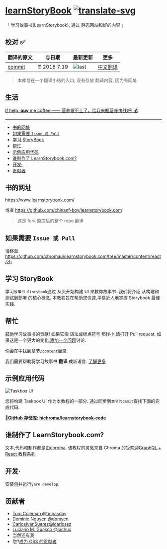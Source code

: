 # [learnStoryBook][commit] [![translate-svg]][translate-list]

[translate-svg]: http://llever.com/translate.svg
[translate-list]: https://github.com/chinanf-boy/chinese-translate-list

「 学习故事书(LearnStorybook), 通过 静态网站和好的内容 」

[commit]: https://github.com/chromaui/learnstorybook.com/tree/ef5fcc2b27be84dd9cc68bc40a5455a092e57b14

## 校对 ✅

<!-- doc-templite START generated -->
<!-- time = '2018 7.19' -->

| 翻译的原文 | 与日期       | 最新更新 | 更多                       |
| ---------- | ------------ | -------- | -------------------------- |
| [commit]   | ⏰ 2018 7.19 | ![last]  | [中文翻译][translate-list] |

[last]: https://img.shields.io/github/last-commit/.svg
[commit]: https://github.com//tree/

<!-- doc-templite END generated -->

[last]: https://img.shields.io/github/last-commit/chromaui/learnstorybook.com.svg
[more]: https://github.com/chinanf-boy/chinese-translate-list

> 本库旨在一个翻译小结的入口, 没有存放 翻译内容, 因为有网址

## 生活

[If help, **buy** me coffee —— 营养跟不上了，给我来瓶营养快线吧! 💰](https://github.com/chinanf-boy/live-need-money)

---

<!-- START doctoc generated TOC please keep comment here to allow auto update -->
<!-- DON'T EDIT THIS SECTION, INSTEAD RE-RUN doctoc TO UPDATE -->

- [书的网址](#%E4%B9%A6%E7%9A%84%E7%BD%91%E5%9D%80)
- [如果需要 `Issue 或 Pull`](#%E5%A6%82%E6%9E%9C%E9%9C%80%E8%A6%81-issue-%E6%88%96-pull)
- [学习 StoryBook](#%E5%AD%A6%E4%B9%A0storybook)
- [帮忙](#%E5%B8%AE%E5%BF%99)
- [示例应用代码](#%E7%A4%BA%E4%BE%8B%E5%BA%94%E7%94%A8%E4%BB%A3%E7%A0%81)
- [谁制作了 LearnStorybook.com?](#%E8%B0%81%E5%88%B6%E4%BD%9C%E4%BA%86learnstorybookcom)
- [开发·](#%E5%BC%80%E5%8F%91%C2%B7)
- [贡献者](#%E8%B4%A1%E7%8C%AE%E8%80%85)

<!-- END doctoc generated TOC please keep comment here to allow auto update -->

## 书的网址

https://www.learnstorybook.com/

或者 https://github.com/chinanf-boy/learnstorybook.com

> 这是 fork 原库后的整个 repo 翻译

## 如果需要 `Issue 或 Pull`

请移至 https://github.com/chromaui/learnstorybook.com/tree/master/content/react/zh

## 学习 StoryBook

学习`故事书-Storybook`通过 从头开始构建 UI 来教你故事书. 我们将介绍 从构建和测试到部署 的核心概念. 本教程旨在帮助您快速,平易近人地掌握 Storybook 最佳实践.

## 帮忙

鼓励学习故事书的贡献! 如果它像 语法或标点符号 那样小,请打开 Pull request. 如果这是一个更大的变化,[添加一个问题](https://github.com/hichroma/learnstorybook.com/issues)讨论.

你会在中找到章节[`/content`](https://github.com/hichroma/learnstorybook.com/tree/master/content)目录.

我们需要帮助将学习故事书 **翻译** 成新语言. [了解更多](https://github.com/hichroma/learnstorybook.com/issues/3)

## 示例应用代码

![Taskbox UI](https://raw.githubusercontent.com/hichroma/learnstorybook.com/master/static/ss-browserchrome-taskbox-learnstorybook.png)

您将构建 Taskbox UI 作为本教程的一部分. 通过同步到`章节的cmmit`查找下面的完成代码.

[📕**GitHub 存储库: hichroma/learnstorybook-code**](https://github.com/hichroma/learnstorybook-code)

## 谁制作了 LearnStorybook.com?

文本,代码和制作都是由[chroma](http://blog.hichroma.com/). 该教程的灵感来自 Chroma 的受欢迎[GraphQL + React 教程系列](https://blog.hichroma.com/graphql-react-tutorial-part-1-6-d0691af25858)

## 开发·

安装包并运行`yarn develop`.

## 贡献者

- [Tom Coleman @tmeasday](https://twitter.com/tmeasday)
- [Dominic Nguyen @domyen](https://twitter.com/domyen)
- [CarlosIvánSuarez@icarlossz](https://twitter.com/icarlossz)
- [Luciano M. Guasco @luchux](https://twitter.com/luchux)
- 当然还有我·
- 您?[成为 OSS 的贡献者](https://www.learnstorybook.com/contribute/)
